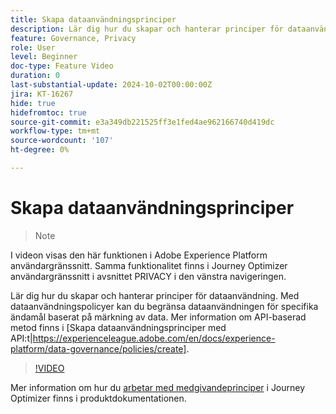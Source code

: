 ```yaml
---
title: Skapa dataanvändningsprinciper
description: Lär dig hur du skapar och hanterar principer för dataanvändning.
feature: Governance, Privacy
role: User
level: Beginner
doc-type: Feature Video
duration: 0
last-substantial-update: 2024-10-02T00:00:00Z
jira: KT-16267
hide: true
hidefromtoc: true
source-git-commit: e3a349db221525ff3e1fed4ae962166740d419dc
workflow-type: tm+mt
source-wordcount: '107'
ht-degree: 0%

---
```



# Skapa dataanvändningsprinciper

>>[!NOTE]
>>
I videon visas den här funktionen i Adobe Experience Platform användargränssnitt. Samma funktionalitet finns i Journey Optimizer användargränssnitt i avsnittet PRIVACY i den vänstra navigeringen.

Lär dig hur du skapar och hanterar principer för dataanvändning. Med dataanvändningspolicyer kan du begränsa dataanvändningen för specifika ändamål baserat på märkning av data. Mer information om API-baserad metod finns i [Skapa dataanvändningsprinciper med API:t|https://experienceleague.adobe.com/en/docs/experience-platform/data-governance/policies/create].

>[!VIDEO](https://video.tv.adobe.com/v/32977/?learn=on)

Mer information om hur du [arbetar med medgivandeprinciper](https://experienceleague.adobe.com/en/docs/journey-optimizer/using/privacy/consent/consent-restricted) i Journey Optimizer finns i produktdokumentationen.
